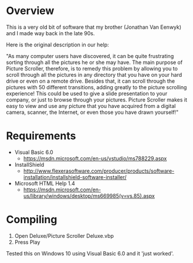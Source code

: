 # Overview

This is a very old bit of software that my brother (Jonathan Van Eenwyk) and I made
way back in the late 90s.

Here is the original description in our help:

"As many computer users have discovered, it can be quite frustrating sorting through
all the pictures he or she may have.  The main purpose of Picture Scroller, therefore,
is to remedy this problem by allowing you to scroll through all the pictures in any
directory that you have on your hard drive or even on a remote drive.  Besides that,
it can scroll through the pictures with 50 different transitions, adding greatly to
the picture scrolling experience!  This could be used to give a slide presentation to
your company, or just to browse through your pictures.  Picture Scroller makes it easy
to view and use any picture that you have acquired from a digital camera, scanner, the
Internet, or even those you have drawn yourself!"

# Requirements

* Visual Basic 6.0
    - https://msdn.microsoft.com/en-us/vstudio/ms788229.aspx
* InstallShield
    - http://www.flexerasoftware.com/producer/products/software-installation/installshield-software-installer/
* Microsoft HTML Help 1.4
    - https://msdn.microsoft.com/en-us/library/windows/desktop/ms669985(v=vs.85).aspx

# Compiling

1) Open Deluxe/Picture Scroller Deluxe.vbp
2) Press Play

Tested this on Windows 10 using Visual Basic 6.0 and it 'just worked'.